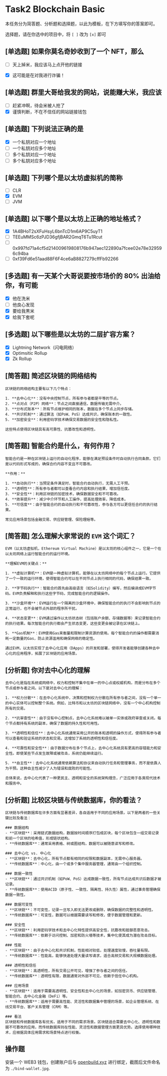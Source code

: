 # Task2 Blockchain Basic

本任务分为简答题、分析题和选择题，以此为模板，在下方填写你的答案即可。

选择题，请在你选中的项目中，将 `[ ]` 改为 `[x]` 即可



## [单选题] 如果你莫名奇妙收到了一个 NFT，那么

- [ ] 天上掉米，我应该马上点开他的链接
- [x] 这可能是在对我进行诈骗！



## [单选题] 群里大哥给我发的网站，说能赚大米，我应该

- [ ] 赶紧冲啊，待会米被人抢了
- [x] 谨慎判断，不在不信任的网站链接钱包

## [单选题] 下列说法正确的是

- [x] 一个私钥对应一个地址
- [ ] 一个私钥对应多个地址
- [ ] 多个私钥对应一个地址
- [ ] 多个私钥对应多个地址

 ## [单选题] 下列哪个是以太坊虚拟机的简称

- [ ] CLR
- [x] EVM
- [ ] JVM

## [单选题] 以下哪个是以太坊上正确的地址格式？

- [x] 1A4BHoT2sXFuHsyL6bnTcD1m6AP9C5uyT1
- [ ] TEEuMMSc6zPJD36gfjBAR2GmqT6Tu1Rcut
- [ ] 0x997fd71a4cf5d214009619808176b947aec122890a7fcee02e78e329596c94ba
- [ ] 0xf39Fd6e51aad88F6F4ce6aB8827279cffFb92266
      
## [多选题] 有一天某个大哥说要按市场价的 80% 出油给你，有可能

- [x] 他在洗米
- [ ] 他良心发现
- [x] 要给我黒米
- [x] 给我下套呢

## [多选题] 以下哪些是以太坊的二层扩容方案？

- [x] Lightning Network（闪电网络）
- [x] Optimsitic Rollup
- [x] Zk Rollup

## [简答题] 简述区块链的网络结构

```
区块链的网络结构主要有以下几个特点：

1. **去中心化**：没有中央控制节点，所有参与者都是平等的节点。
2. **点对点（P2P）网络**：节点之间直接通信，数据传输无需中介。
3. **分布式账本**：所有节点维护相同的账本，数据在多个节点上同步存储。
4. **共识机制**：通过算法（如PoW、PoS）达成共识，确保账本的一致性。
5. **加密安全**：利用密码学技术确保交易数据的安全性和隐私性。

这些特点使得区块链具有高可靠性、抗篡改性和透明性。
```



## [简答题] 智能合约是什么，有何作用？

```
智能合约是一种在区块链上运行的自动化程序，能够在满足预设条件时自动执行合同条款。它们是以代码形式写成的，确保合约内容不变且不可篡改。

**作用：**

1. **自动执行**：当预定条件满足时，智能合约自动执行，无需人工干预。
2. **透明性**：所有参与者都可以查看合约内容和执行结果，增加信任度。
3. **安全性**：利用区块链的加密技术，确保数据安全和不可篡改。
4. **效率提升**：减少中介环节和人工操作，提高处理效率，降低成本。
5. **可信度**：由于智能合约的自动执行和不可篡改性，参与各方可以更信任合约的执行结果。

常见应用场景包括金融交易、供应链管理、保险理赔等。
```



## [简答题] 怎么理解大家常说的 `EVM` 这个词汇？

```
EVM（以太坊虚拟机，Ethereum Virtual Machine）是以太坊的核心组件之一，它是一个在以太坊网络上运行智能合约的运行环境。

**理解EVM的关键点：**

1. **虚拟计算机**：EVM是一种虚拟计算机，能够在以太坊网络中的每个节点上运行。它提供了一个一致的运行环境，使得智能合约可以在不同节点上执行相同的代码，确保结果一致。

2. **字节码执行**：智能合约首先由高级语言（如Solidity）编写，然后编译成EVM字节码。EVM负责解释和执行这些字节码，完成智能合约的逻辑操作。

3. **沙盒环境**：EVM运行在一个隔离的沙盒环境中，确保智能合约的执行不会影响到节点的正常运行，也不会被节点外部的程序所干扰。

4. **状态变更**：EVM通过操作以太坊状态树（包括账户余额、存储数据等）来记录智能合约的执行结果。每次智能合约执行都会产生状态变更，这些变更会被记录在区块链上。

5. **Gas机制**：EVM使用Gas来衡量和限制计算资源的使用。每个智能合约的操作都需要消耗一定数量的Gas，防止资源滥用和确保网络的稳定性。

通过EVM，以太坊实现了去中心化应用（DApps）的开发和部署，使得开发者能够创建各种去中心化的应用程序，拓展了区块链的应用场景。
```



## [分析题] 你对去中心化的理解

```
去中心化是指在系统或网络中，权力和控制不集中在单一的中心点或权威机构，而是分布在多个节点或参与者之间。以下是对去中心化的理解：

1. **权力分散**：在去中心化系统中，决策和控制权力分散在所有参与者之间，没有一个单一的中心实体可以控制整个系统。例如，比特币和以太坊的区块链网络中，没有一个中心机构控制所有的交易。

2. **抗审查性**：由于没有中心控制点，去中心化系统难以被单一实体或政府审查或关闭。每个节点都持有系统的副本，确保了数据的持久性和可用性。

3. **透明性和信任**：去中心化系统通常采用公开的账本和透明的操作方式，使得所有参与者可以查看和验证系统的状态和交易。这增加了系统的透明性和信任度。

4. **可靠性和安全性**：由于数据分布在多个节点上，去中心化系统具有更高的容错能力和安全性。即使某些节点发生故障或被攻击，系统仍能继续运行。

5. **自主性**：去中心化系统通常依赖算法和协议来自动执行任务和管理事务，而不是依靠人为干预。这种自主性减少了人为错误和腐败的可能性。

总体来说，去中心化代表了一种更民主、透明和安全的系统架构理念，广泛应用于各类现代技术和服务中。
```



## [分析题] 比较区块链与传统数据库，你的看法？

```
区块链与传统数据库在许多方面有显著差异，各自适用于不同的应用场景。以下是两者的一些关键比较及看法：

### 数据结构
- **区块链**：采用链式数据结构，数据按时间顺序打包成区块，每个区块包含一组交易记录和前一个区块的哈希值，形成链状结构。
- **传统数据库**：通常采用表格、树或图结构，数据可以被随意读写和修改。

### 去中心化 vs. 中心化
- **区块链**：去中心化，所有节点都有相同的权限和数据副本，无需中心服务器。
- **传统数据库**：中心化，由一个或多个集中服务器管理，通常由一个组织控制。

### 数据一致性
- **区块链**：通过共识机制（如PoW、PoS）达成数据一致性，所有节点达成共识后数据才被记录。
- **传统数据库**：使用ACID（原子性、一致性、隔离性、持久性）属性，通过事务管理确保数据一致性。

### 数据可变性
- **区块链**：不可变性，记录一旦写入即无法更改或删除，确保数据的完整性和透明性。
- **传统数据库**：可变性，数据可以根据需要读写和修改，便于数据管理和更新。

### 安全性
- **区块链**：利用密码学技术和去中心化特性提供高安全性，抗篡改和抵御恶意攻击。
- **传统数据库**：依赖于访问控制、加密和防火墙等技术，集中化使其成为潜在攻击目标。

### 性能
- **区块链**：由于去中心化和共识机制，性能相对较低，处理速度较慢，吞吐量有限。
- **传统数据库**：性能高，能够快速处理大量读写请求，适合高频交易和大规模数据处理。

### 透明性和信任
- **区块链**：高透明性，所有交易公开可见，增强了参与者之间的信任。
- **传统数据库**：透明性有限，数据通常对外部不可见，依赖于信任中心机构。

### 应用场景
- **区块链**：适用于需要高透明性、安全性和去中心化的场景，如加密货币、供应链管理、智能合约、去中心化金融（DeFi）等。
- **传统数据库**：适用于需要高性能、灵活性和数据集中管理的场景，如企业管理系统、在线交易平台、客户关系管理（CRM）等。

### 看法
区块链和传统数据库各有优劣，适用于不同的需求场景。区块链适合需要去中心化、透明性和数据不可篡改的应用，而传统数据库则在性能、灵活性和数据管理方面更具优势。选择使用哪种技术，应根据具体应用需求和场景特点进行权衡。
```



## 操作题

安装一个 WEB3 钱包，创建账户后与 [openbuild.xyz](https://openbuild.xyz/profile) 进行绑定，截图后文件命名为 `./bind-wallet.jpg`.
